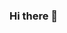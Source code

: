 ### Hi there 👋

<!--
Im a student from Post and Telecommuication Institute of Technology, Hanoi, Vietnam

Here are some ideas to get you started:

- 🔭 I’m currently a student
- 🌱 I’m currently learning React-Native
- 👯 I’m looking to collaborate on ...
- 🤔 I’m looking for help with ...
- 💬 Ask me about ...
- 📫 How to reach me: ...
- 😄 Pronouns: ...
- ⚡ Fun fact: ...
-->
